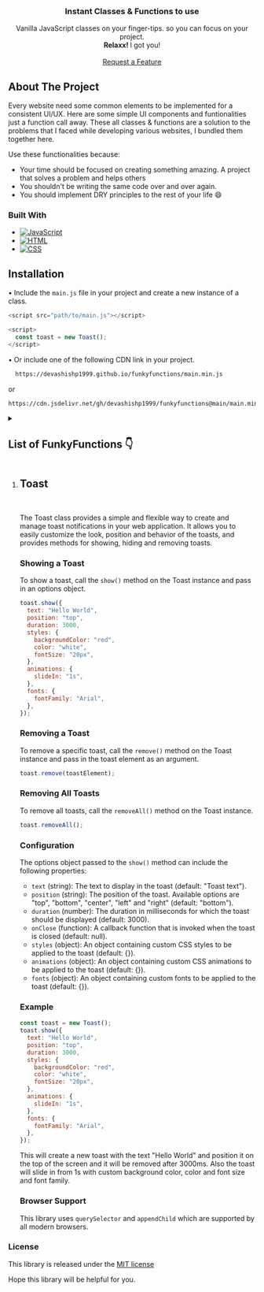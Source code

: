 <a name="readme-top"></a>

<!-- PROJECT LOGO -->
<br />
<div align="center">

<h3 align="center">Instant Classes & Functions to use</h3>

  <p align="center">
    Vanilla JavaScript classes on your finger-tips. so you can focus on your project.
    <br />
    <span><strong>Relaxx! </strong>I got you!</span>
    <br />
    <br />
    <a href="https://github.com/devashishp1999/funkyfunctions/issues">Request a Feature</a>
  </p>
</div>

<!-- TABLE OF CONTENTS
<details open>
  <summary>List of FunkyFunctions 👇</summary>
  <ul>
    <li><a href="#about-the-project">About The Project</a></li>
    <li><a href="#getting-started">Getting Started</a></li>
    <li><a href="#usage">Usage</a></li>
    <li><a href="#contact">Contact</a></li>
    <li><a href="#acknowledgments">Acknowledgments</a></li>
  </ul>
</details>
-->

<!-- ABOUT THE PROJECT -->

## About The Project

Every website need some common elements to be implemented for a consistent UI/UX. Here are some simple UI components and funtionalities just a function call away. These all classes & functions are a solution to the problems that I faced while developing various websites, I bundled them together here.

Use these functionalities because:

- Your time should be focused on creating something amazing. A project that solves a problem and helps others
- You shouldn't be writing the same code over and over again.
- You should implement DRY principles to the rest of your life :smile:

### Built With

- [![JavaScript][javascript.com]][javascript-url]
- [![HTML][html.com]][html-url]
- [![CSS][css.com]][css-url]

## Installation

• Include the `main.js` file in your project and create a new instance of a class.

```js
<script src="path/to/main.js"></script>

<script>
  const toast = new Toast();
</script>
```

• Or include one of the following CDN link in your project.

```sh
  https://devashishp1999.github.io/funkyfunctions/main.min.js
```

or

```sh
https://cdn.jsdelivr.net/gh/devashishp1999/funkyfunctions@main/main.min.js
```

<!-- USAGE EXAMPLES -->

<details close>
  <summary><h2>List of FunkyFunctions 👇</h2></summary>
  <ol>
    <li><a href="#toast"><code>new Toast()</code></a></li>
  </ol>
</details>

<ol>
  <li id="toast"><h2>Toast</h2></li><br />
  
The Toast class provides a simple and flexible way to create and manage toast notifications in your web application. It allows you to easily customize the look, position and behavior of the toasts, and provides methods for showing, hiding and removing toasts.

### Showing a Toast

To show a toast, call the `show()` method on the Toast instance and pass in an options object.

```js
toast.show({
  text: "Hello World",
  position: "top",
  duration: 3000,
  styles: {
    backgroundColor: "red",
    color: "white",
    fontSize: "20px",
  },
  animations: {
    slideIn: "1s",
  },
  fonts: {
    fontFamily: "Arial",
  },
});
```

### Removing a Toast

To remove a specific toast, call the `remove()` method on the Toast instance and pass in the toast element as an argument.

```js
toast.remove(toastElement);
```

### Removing All Toasts

To remove all toasts, call the `removeAll()` method on the Toast instance.

```js
toast.removeAll();
```

### Configuration

The options object passed to the `show()` method can include the following properties:

<ul><li><code>text</code> (string): The text to display in the toast (default: "Toast text").</li><li><code>position</code> (string): The position of the toast. Available options are "top", "bottom", "center", "left" and "right" (default: "bottom").</li><li><code>duration</code> (number): The duration in milliseconds for which the toast should be displayed (default: 3000).</li><li><code>onClose</code> (function): A callback function that is invoked when the toast is closed (default: null).</li><li><code>styles</code> (object): An object containing custom CSS styles to be applied to the toast (default: {}).</li><li><code>animations</code> (object): An object containing custom CSS animations to be applied to the toast (default: {}).</li><li><code>fonts</code> (object): An object containing custom fonts to be applied to the toast (default: {}).</li></ul>

### Example

```js
const toast = new Toast();
toast.show({
  text: "Hello World",
  position: "top",
  duration: 3000,
  styles: {
    backgroundColor: "red",
    color: "white",
    fontSize: "20px",
  },
  animations: {
    slideIn: "1s",
  },
  fonts: {
    fontFamily: "Arial",
  },
});
```

This will create a new toast with the text "Hello World" and position it on the top of the screen and it will be removed after 3000ms. Also the toast will slide in from 1s with custom background color, color and font size and font family.

### Browser Support

This library uses `querySelector` and `appendChild` which are supported by all modern browsers.

<!--
<li><h3>Toast </h3> : A standalone class for creating customizable, dismissable toast notifications.</li><br />-->
</ol>

### License

<p>This library is released under the <a href="https://opensource.org/licenses/MIT" target="_new">MIT license</a></p>

Hope this library will be helpful for you.

<!-- MARKDOWN LINKS & IMAGES -->
<!-- https://www.markdownguide.org/basic-syntax/#reference-style-links -->

[stars-shield]: https://img.shields.io/github/stars/github_username/repo_name.svg?style=for-the-badge
[stars-url]: https://github.com/github_username/repo_name/stargazers
[issues-shield]: https://img.shields.io/github/issues/github_username/repo_name.svg?style=for-the-badge
[issues-url]: https://github.com/github_username/repo_name/issues
[license-shield]: https://img.shields.io/github/license/github_username/repo_name.svg?style=for-the-badge
[license-url]: https://github.com/github_username/repo_name/blob/master/LICENSE.txt
[linkedin-shield]: https://img.shields.io/badge/-LinkedIn-black.svg?style=for-the-badge&logo=linkedin&colorB=555
[linkedin-url]: https://linkedin.com/in/devashishpujari
[product-screenshot]: images/screenshot.png
[next.js]: https://img.shields.io/badge/next.js-000000?style=for-the-badge&logo=nextdotjs&logoColor=white
[next-url]: https://nextjs.org/
[react.js]: https://img.shields.io/badge/React-20232A?style=for-the-badge&logo=react&logoColor=61DAFB
[react-url]: https://reactjs.org/
[vue.js]: https://img.shields.io/badge/Vue.js-35495E?style=for-the-badge&logo=vuedotjs&logoColor=4FC08D
[vue-url]: https://vuejs.org/
[angular.io]: https://img.shields.io/badge/Angular-DD0031?style=for-the-badge&logo=angular&logoColor=white
[angular-url]: https://angular.io/
[svelte.dev]: https://img.shields.io/badge/Svelte-4A4A55?style=for-the-badge&logo=svelte&logoColor=FF3E00
[svelte-url]: https://svelte.dev/
[laravel.com]: https://img.shields.io/badge/Laravel-FF2D20?style=for-the-badge&logo=laravel&logoColor=white
[laravel-url]: https://laravel.com
[bootstrap.com]: https://img.shields.io/badge/Bootstrap-563D7C?style=for-the-badge&logo=bootstrap&logoColor=white
[bootstrap-url]: https://getbootstrap.com
[jquery.com]: https://img.shields.io/badge/jQuery-0769AD?style=for-the-badge&logo=jquery&logoColor=white
[jquery-url]: https://jquery.com
[javascript.com]: https://img.shields.io/badge/JavaScript-F7DF1E?style=for-the-badge&logo&logoColor=black
[javascript-url]: https://developer.mozilla.org/en-US/docs/Web/JavaScript
[html.com]: https://img.shields.io/badge/HTML-E96228?style=for-the-badge&logo=html
[html-url]: https://developer.mozilla.org/en-US/docs/Web/HTML
[css.com]: https://img.shields.io/badge/CSS-2965F1?style=for-the-badge&logo=CSS&logoColor=black
[css-url]: https://developer.mozilla.org/en-US/docs/Web/CSS
